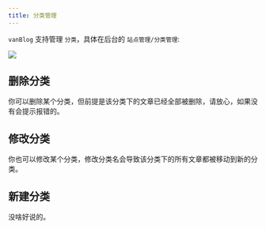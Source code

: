 ```yaml
---
title: 分类管理
---
```


`vanBlog` 支持管理 `分类`，具体在后台的 `站点管理/分类管理`:

![](https://pic.mereith.com/img/c10f265006dc326fbc76b0425eeb4914.clipboard-2022-08-15.png)

## 删除分类

你可以删除某个分类，但前提是该分类下的文章已经全部被删除，请放心，如果没有会提示报错的。

## 修改分类

你也可以修改某个分类，修改分类名会导致该分类下的所有文章都被移动到新的分类。

## 新建分类

没啥好说的。
